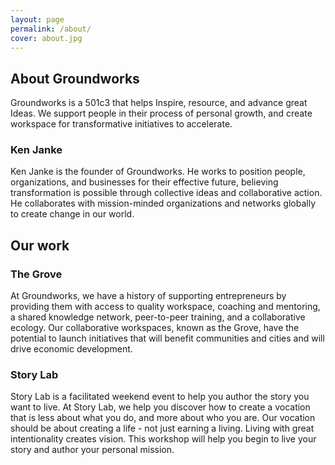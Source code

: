 ```yaml
---
layout: page
permalink: /about/
cover: about.jpg
---
```


## About Groundworks
Groundworks is a 501c3 that helps Inspire, resource, and advance great Ideas. We support people in their process of personal growth, and create workspace for transformative initiatives to accelerate. 

### Ken Janke
Ken Janke is the founder of Groundworks. He works to position people, organizations, and businesses for their effective future, believing transformation is possible through collective ideas and collaborative action. He collaborates with mission-minded organizations and networks globally to create change in our world.


## Our work

### The Grove
At Groundworks, we have a history of supporting entrepreneurs by providing them with access to quality workspace, coaching and mentoring, a shared knowledge network, peer-to-peer training, and a collaborative ecology. Our collaborative workspaces, known as the Grove, have the potential to launch initiatives that will benefit communities and cities and will drive economic development.


### Story Lab
Story Lab is a facilitated weekend event to help you author the story you want to live. At Story Lab, we help you discover how to create a vocation that is less about what you do, and more about who you are. Our vocation should be about creating a life - not just earning a living. Living with great intentionality creates vision. This workshop will help you begin to live your story and author your personal mission. 
